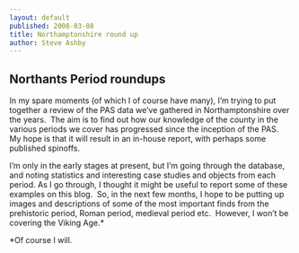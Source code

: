 ```yaml
---
layout: default
published: 2008-03-08
title: Northamptonshire round up
author: Steve Ashby
---
```


Northants Period roundups
-------------------------

In my spare moments (of which I of course have many), I’m trying to put together a review of the PAS data we’ve gathered in Northamptonshire over the years.  The aim is to find out how our knowledge of the county in the various periods we cover has progressed since the inception of the PAS.  My hope is that it will result in an in-house report, with perhaps some published spinoffs.

I’m only in the early stages at present, but I’m going through the database, and noting statistics and interesting case studies and objects from each period. As I go through, I thought it might be useful to report some of these examples on this blog.  So, in the next few months, I hope to be putting up images and descriptions of some of the most important finds from the prehistoric period, Roman period, medieval period etc.  However, I won’t be covering the Viking Age.\*

\*Of course I will.

